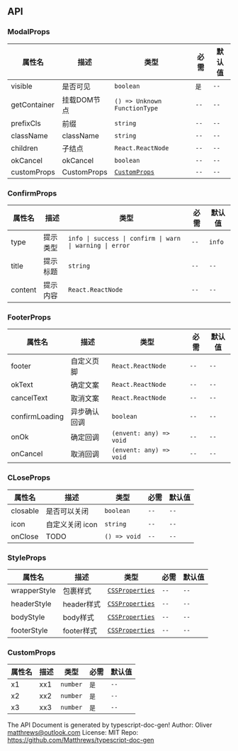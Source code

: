 ## API
### ModalProps

| 属性名 | 描述 | 类型 | 必需 | 默认值
| ----------- | ----------- |---------- |---------- |---------- |
| visible | 是否可见 | <code>boolean</code> | <code>是</code> | <code>--</code> |
| getContainer | 挂载DOM节点 | <code>() => Unknown FunctionType</code> | <code>--</code> | <code>--</code> |
| prefixCls | 前缀 | <code>string</code> | <code>--</code> | <code>--</code> |
| className | className | <code>string</code> | <code>--</code> | <code>--</code> |
| children | 子结点 | <code>React.ReactNode</code> | <code>--</code> | <code>--</code> |
| okCancel | okCancel | <code>boolean</code> | <code>--</code> | <code>--</code> |
| customProps | CustomProps | <code>[CustomProps](###CustomProps)</code> | <code>--</code> | <code>--</code> |


### ConfirmProps

| 属性名 | 描述 | 类型 | 必需 | 默认值
| ----------- | ----------- |---------- |---------- |---------- |
| type | 提示类型 | <code>info \| success \| confirm \| warn \| warning \| error</code> | <code>--</code> | <code>info</code> |
| title | 提示标题 | <code>string</code> | <code>--</code> | <code>--</code> |
| content | 提示内容 | <code>React.ReactNode</code> | <code>--</code> | <code>--</code> |


### FooterProps

| 属性名 | 描述 | 类型 | 必需 | 默认值
| ----------- | ----------- |---------- |---------- |---------- |
| footer | 自定义页脚 | <code>React.ReactNode</code> | <code>--</code> | <code>--</code> |
| okText | 确定文案 | <code>React.ReactNode</code> | <code>--</code> | <code>--</code> |
| cancelText | 取消文案 | <code>React.ReactNode</code> | <code>--</code> | <code>--</code> |
| confirmLoading | 异步确认回调 | <code>boolean</code> | <code>--</code> | <code>--</code> |
| onOk | 确定回调 | <code>(envent: any) => void</code> | <code>--</code> | <code>--</code> |
| onCancel | 取消回调 | <code>(envent: any) => void</code> | <code>--</code> | <code>--</code> |


### CLoseProps

| 属性名 | 描述 | 类型 | 必需 | 默认值
| ----------- | ----------- |---------- |---------- |---------- |
| closable | 是否可以关闭 | <code>boolean</code> | <code>--</code> | <code>--</code> |
| icon | 自定义关闭 icon | <code>string</code> | <code>--</code> | <code>--</code> |
| onClose | TODO | <code>() => void</code> | <code>--</code> | <code>--</code> |


### StyleProps

| 属性名 | 描述 | 类型 | 必需 | 默认值
| ----------- | ----------- |---------- |---------- |---------- |
| wrapperStyle | 包裹样式 | <code>[CSSProperties](###CSSProperties)</code> | <code>--</code> | <code>--</code> |
| headerStyle | header样式 | <code>[CSSProperties](###CSSProperties)</code> | <code>--</code> | <code>--</code> |
| bodyStyle | body样式 | <code>[CSSProperties](###CSSProperties)</code> | <code>--</code> | <code>--</code> |
| footerStyle | footer样式 | <code>[CSSProperties](###CSSProperties)</code> | <code>--</code> | <code>--</code> |


### CustomProps

| 属性名 | 描述 | 类型 | 必需 | 默认值
| ----------- | ----------- |---------- |---------- |---------- |
| x1 | xx1 | <code>number</code> | <code>是</code> | <code>--</code> |
| x2 | xx2 | <code>number</code> | <code>是</code> | <code>--</code> |
| x3 | xx3 | <code>number</code> | <code>是</code> | <code>--</code> |


The API Document is generated by typescript-doc-gen!
Author: Oliver <matthrews@outlook.com>
License: MIT
Repo: https://github.com/Matthrews/typescript-doc-gen